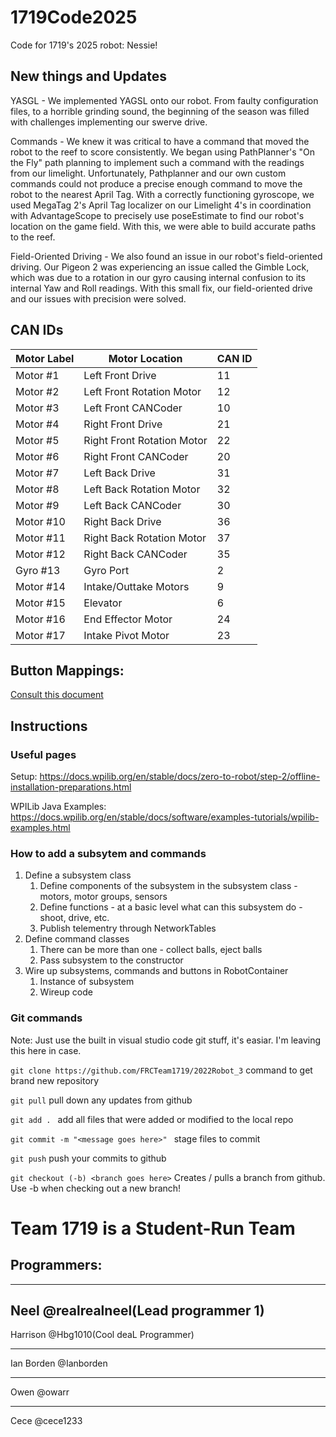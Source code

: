# 1719Code2025
Code for 1719's 2025 robot: Nessie!

## New things and Updates
YASGL - We implemented YAGSL onto our robot. From faulty configuration files, to a horrible grinding sound, the beginning of the season was filled with challenges implementing our swerve drive.

Commands - We knew it was critical to have a command that moved the robot to the reef to score consistently. We began using PathPlanner's "On the Fly" path planning to implement such a command with the readings from our limelight. Unfortunately, Pathplanner and our own custom commands could not produce a precise enough command to move the robot to the nearest April Tag. With a correctly functioning gyroscope, we used MegaTag 2's April Tag localizer on our Limelight 4's in coordination with AdvantageScope to precisely use poseEstimate to find our robot's location on the game field. With this, we were able to build accurate paths to the reef.

Field-Oriented Driving - We also found an issue in our robot's field-oriented driving. Our Pigeon 2 was experiencing an issue called the Gimble Lock, which was due to a rotation in our gyro causing internal confusion to its internal Yaw and Roll readings. With this small fix, our field-oriented drive and our issues with precision were solved.


## CAN IDs

| Motor Label   | Motor Location | CAN ID |
| ------------- | -------------- | ------ |
| Motor #1      | Left Front Drive     | 11      |
| Motor #2      | Left Front Rotation Motor    | 12      |
| Motor #3      | Left Front CANCoder    | 10      |
| Motor #4      | Right Front Drive    | 21      |
| Motor #5      | Right Front Rotation Motor       | 22     |
| Motor #6      | Right Front CANCoder       | 20      |
| Motor #7      | Left Back Drive    | 31      |
| Motor #8      | Left Back Rotation Motor | 32      |
| Motor #9      | Left Back CANCoder | 30    |
| Motor #10     | Right Back Drive |36      |
| Motor #11     | Right Back Rotation Motor |37      |
| Motor #12     | Right Back CANCoder |35      |
| Gyro #13      | Gyro Port |2      |
| Motor #14     | Intake/Outtake Motors |9      |
| Motor #15     | Elevator |6     |
| Motor #16     | End Effector Motor |24      |
| Motor #17     | Intake Pivot Motor |23      |



## Button Mappings:
[Consult this document](https://docs.google.com/document/d/1tnhtNMz3D61-BR17y95493GGfkCHpqT0dgg2AZGWeoQ/edit?tab=t.0)
      


## Instructions

### Useful pages
   Setup: https://docs.wpilib.org/en/stable/docs/zero-to-robot/step-2/offline-installation-preparations.html
   
   WPILib Java Examples: https://docs.wpilib.org/en/stable/docs/software/examples-tutorials/wpilib-examples.html
   

### How to add a subsytem and commands
   1. Define a subsystem class
         1. Define components of the subsystem in the subsystem class - motors, motor groups, sensors
         1. Define functions - at a basic level what can this subsystem do - shoot, drive, etc.
         1. Publish telementry through NetworkTables
   1. Define command classes
         1. There can be more than one - collect balls, eject balls
         2. Pass subsystem to the constructor
   1. Wire up subsystems, commands and buttons in RobotContainer
         1. Instance of subsystem
         2. Wireup code

### Git commands    

Note: Just use the built in visual studio code git stuff, it's easiar. I'm leaving this here in case.

```git clone https://github.com/FRCTeam1719/2022Robot_3``` command to get brand new repository

```git pull``` pull down any updates from github

```git add . ``` add all files that were added or modified to the local repo

```git commit -m "<message goes here>" ``` stage files to commit

```git push``` push your commits to github

```git checkout (-b) <branch goes here>``` Creates / pulls a branch from github. Use -b when checking out a new branch!



# Team 1719 is a Student-Run Team

## Programmers:

------------------------------------------------------
Neel @realrealneel(Lead programmer 1)
-------------------------------------------------------
Harrison @Hbg1010(Cool deaL Programmer)
_______________________________________________________
Ian Borden @Ianborden
_______________________________________________________
Owen @owarr
_______________________________________________________
Cece @cece1233
